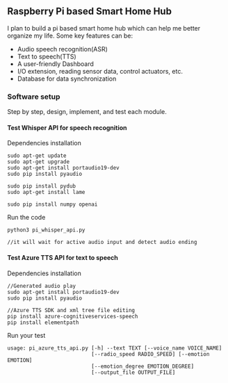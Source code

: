 ## Raspberry Pi based Smart Home Hub
I plan to build a pi based smart home hub which can help me better organize my life. Some key features can be:
- Audio speech recognition(ASR)
- Text to speech(TTS)
- A user-friendly Dashboard
- I/O extension, reading sensor data, control actuators, etc.
- Database for data synchronization

### Software setup
Step by step, design, implement, and test each module. 

#### Test Whisper API for speech recognition 
Dependencies installation 
```
sudo apt-get update 
sudo apt-get upgrade 
sudo apt-get install portaudio19-dev 
sudo pip install pyaudio

sudo pip install pydub
sudo apt-get install lame

sudo pip install numpy openai
```

Run the code
```
python3 pi_whisper_api.py

//it will wait for active audio input and detect audio ending
```

#### Test Azure TTS API for text to speech
Dependencies installation 
```
//Generated audio play
sudo apt-get install portaudio19-dev 
sudo pip install pyaudio

//Azure TTS SDK and xml tree file editing
pip install azure-cognitiveservices-speech
pip install elementpath  
```
Run your test
```
usage: pi_azure_tts_api.py [-h] --text TEXT [--voice_name VOICE_NAME]
                           [--radio_speed RADIO_SPEED] [--emotion EMOTION]
                           [--emotion_degree EMOTION_DEGREE]
                           [--output_file OUTPUT_FILE]
```